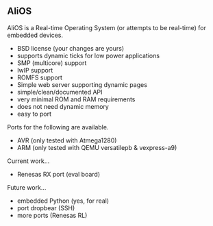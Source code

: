 ## AliOS

AliOS is a Real-time Operating System (or attempts to be real-time) for
embedded devices.

   - BSD license (your changes are yours)
   - supports dynamic ticks for low power applications
   - SMP (multicore) support
   - lwIP support
   - ROMFS support
   - Simple web server supporting dynamic pages
   - simple/clean/documented API
   - very minimal ROM and RAM requirements
   - does not need dynamic memory
   - easy to port

Ports for the following are available.

   - AVR (only tested with Atmega1280)
   - ARM (only tested with QEMU versatilepb & vexpress-a9)

Current work...

   - Renesas RX port (eval board)

Future work...

   - embedded Python (yes, for real)
   - port dropbear (SSH)
   - more ports (Renesas RL)
